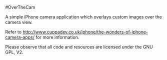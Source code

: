 #OverTheCam

A simple iPhone camera application which overlays custom images over the camera view.

Refer to http://www.cuppadev.co.uk/iphone/the-wonders-of-iphone-camera-apps/ for more information.

Please observe that all code and resources are licensed under the GNU GPL, V2.
